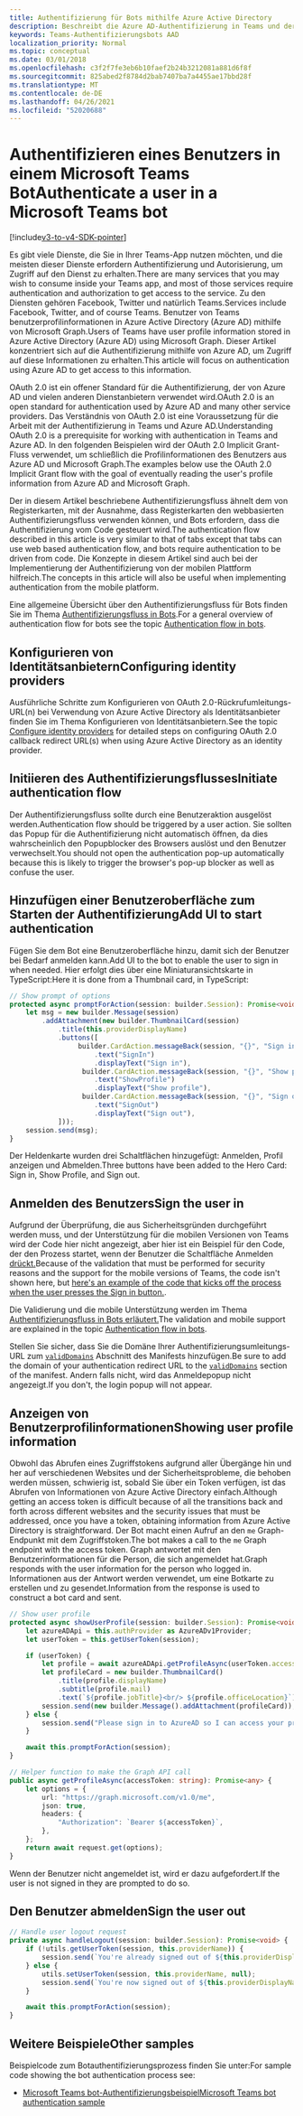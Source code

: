 ```yaml
---
title: Authentifizierung für Bots mithilfe Azure Active Directory
description: Beschreibt die Azure AD-Authentifizierung in Teams und deren Verwendung in Ihren Bots
keywords: Teams-Authentifizierungsbots AAD
localization_priority: Normal
ms.topic: conceptual
ms.date: 03/01/2018
ms.openlocfilehash: c3f2f7fe3eb6b10faef2b24b3212081a881d6f8f
ms.sourcegitcommit: 825abed2f8784d2bab7407ba7a4455ae17bbd28f
ms.translationtype: MT
ms.contentlocale: de-DE
ms.lasthandoff: 04/26/2021
ms.locfileid: "52020688"
---
```

# <a name="authenticate-a-user-in-a-microsoft-teams-bot"></a><span data-ttu-id="561fc-104">Authentifizieren eines Benutzers in einem Microsoft Teams Bot</span><span class="sxs-lookup"><span data-stu-id="561fc-104">Authenticate a user in a Microsoft Teams bot</span></span>

[!include[v3-to-v4-SDK-pointer](~/includes/v3-to-v4-pointer-bots.md)]

<span data-ttu-id="561fc-105">Es gibt viele Dienste, die Sie in Ihrer Teams-App nutzen möchten, und die meisten dieser Dienste erfordern Authentifizierung und Autorisierung, um Zugriff auf den Dienst zu erhalten.</span><span class="sxs-lookup"><span data-stu-id="561fc-105">There are many services that you may wish to consume inside your Teams app, and most of those services require authentication and authorization to get access to the service.</span></span> <span data-ttu-id="561fc-106">Zu den Diensten gehören Facebook, Twitter und natürlich Teams.</span><span class="sxs-lookup"><span data-stu-id="561fc-106">Services include Facebook, Twitter, and of course Teams.</span></span> <span data-ttu-id="561fc-107">Benutzer von Teams benutzerprofilinformationen in Azure Active Directory (Azure AD) mithilfe von Microsoft Graph.</span><span class="sxs-lookup"><span data-stu-id="561fc-107">Users of Teams have user profile information stored in Azure Active Directory (Azure AD) using Microsoft Graph.</span></span> <span data-ttu-id="561fc-108">Dieser Artikel konzentriert sich auf die Authentifizierung mithilfe von Azure AD, um Zugriff auf diese Informationen zu erhalten.</span><span class="sxs-lookup"><span data-stu-id="561fc-108">This article will focus on authentication using Azure AD to get access to this information.</span></span>

<span data-ttu-id="561fc-109">OAuth 2.0 ist ein offener Standard für die Authentifizierung, der von Azure AD und vielen anderen Dienstanbietern verwendet wird.</span><span class="sxs-lookup"><span data-stu-id="561fc-109">OAuth 2.0 is an open standard for authentication used by Azure AD and many other service providers.</span></span> <span data-ttu-id="561fc-110">Das Verständnis von OAuth 2.0 ist eine Voraussetzung für die Arbeit mit der Authentifizierung in Teams und Azure AD.</span><span class="sxs-lookup"><span data-stu-id="561fc-110">Understanding OAuth 2.0 is a prerequisite for working with authentication in Teams and Azure AD.</span></span> <span data-ttu-id="561fc-111">In den folgenden Beispielen wird der OAuth 2.0 Implicit Grant-Fluss verwendet, um schließlich die Profilinformationen des Benutzers aus Azure AD und Microsoft Graph.</span><span class="sxs-lookup"><span data-stu-id="561fc-111">The examples below use the OAuth 2.0 Implicit Grant flow with the goal of eventually reading the user's profile information from Azure AD and Microsoft Graph.</span></span>

<span data-ttu-id="561fc-112">Der in diesem Artikel beschriebene Authentifizierungsfluss ähnelt dem von Registerkarten, mit der Ausnahme, dass Registerkarten den webbasierten Authentifizierungsfluss verwenden können, und Bots erfordern, dass die Authentifizierung vom Code gesteuert wird.</span><span class="sxs-lookup"><span data-stu-id="561fc-112">The authentication flow described in this article is very similar to that of tabs except that tabs can use web based authentication flow, and bots require authentication to be driven from code.</span></span> <span data-ttu-id="561fc-113">Die Konzepte in diesem Artikel sind auch bei der Implementierung der Authentifizierung von der mobilen Plattform hilfreich.</span><span class="sxs-lookup"><span data-stu-id="561fc-113">The concepts in this article will also be useful when implementing authentication from the mobile platform.</span></span>

<span data-ttu-id="561fc-114">Eine allgemeine Übersicht über den Authentifizierungsfluss für Bots finden Sie im Thema [Authentifizierungsfluss in Bots](~/resources/bot-v3/bot-authentication/auth-flow-bot.md).</span><span class="sxs-lookup"><span data-stu-id="561fc-114">For a general overview of authentication flow for bots see the topic [Authentication flow in bots](~/resources/bot-v3/bot-authentication/auth-flow-bot.md).</span></span>

## <a name="configuring-identity-providers"></a><span data-ttu-id="561fc-115">Konfigurieren von Identitätsanbietern</span><span class="sxs-lookup"><span data-stu-id="561fc-115">Configuring identity providers</span></span>

<span data-ttu-id="561fc-116">Ausführliche Schritte [](~/concepts/authentication/configure-identity-provider.md) zum Konfigurieren von OAuth 2.0-Rückrufumleitungs-URL(n) bei Verwendung von Azure Active Directory als Identitätsanbieter finden Sie im Thema Konfigurieren von Identitätsanbietern.</span><span class="sxs-lookup"><span data-stu-id="561fc-116">See the topic [Configure identity providers](~/concepts/authentication/configure-identity-provider.md) for detailed steps on configuring OAuth 2.0 callback redirect URL(s) when using Azure Active Directory as an identity provider.</span></span>

## <a name="initiate-authentication-flow"></a><span data-ttu-id="561fc-117">Initiieren des Authentifizierungsflusses</span><span class="sxs-lookup"><span data-stu-id="561fc-117">Initiate authentication flow</span></span>

<span data-ttu-id="561fc-118">Der Authentifizierungsfluss sollte durch eine Benutzeraktion ausgelöst werden.</span><span class="sxs-lookup"><span data-stu-id="561fc-118">Authentication flow should be triggered by a user action.</span></span> <span data-ttu-id="561fc-119">Sie sollten das Popup für die Authentifizierung nicht automatisch öffnen, da dies wahrscheinlich den Popupblocker des Browsers auslöst und den Benutzer verwechselt.</span><span class="sxs-lookup"><span data-stu-id="561fc-119">You should not open the authentication pop-up automatically because this is likely to trigger the browser's pop-up blocker as well as confuse the user.</span></span>

## <a name="add-ui-to-start-authentication"></a><span data-ttu-id="561fc-120">Hinzufügen einer Benutzeroberfläche zum Starten der Authentifizierung</span><span class="sxs-lookup"><span data-stu-id="561fc-120">Add UI to start authentication</span></span>

<span data-ttu-id="561fc-121">Fügen Sie dem Bot eine Benutzeroberfläche hinzu, damit sich der Benutzer bei Bedarf anmelden kann.</span><span class="sxs-lookup"><span data-stu-id="561fc-121">Add UI to the bot to enable the user to sign in when needed.</span></span> <span data-ttu-id="561fc-122">Hier erfolgt dies über eine Miniaturansichtskarte in TypeScript:</span><span class="sxs-lookup"><span data-stu-id="561fc-122">Here it is done from a Thumbnail card, in TypeScript:</span></span>

```typescript
// Show prompt of options
protected async promptForAction(session: builder.Session): Promise<void> {
    let msg = new builder.Message(session)
        .addAttachment(new builder.ThumbnailCard(session)
            .title(this.providerDisplayName)
            .buttons([
                 builder.CardAction.messageBack(session, "{}", "Sign in")
                     .text("SignIn")
                     .displayText("Sign in"),
                  builder.CardAction.messageBack(session, "{}", "Show profile")
                     .text("ShowProfile")
                     .displayText("Show profile"),
                  builder.CardAction.messageBack(session, "{}", "Sign out")
                     .text("SignOut")
                     .displayText("Sign out"),
            ]));
    session.send(msg);
}
```

<span data-ttu-id="561fc-123">Der Heldenkarte wurden drei Schaltflächen hinzugefügt: Anmelden, Profil anzeigen und Abmelden.</span><span class="sxs-lookup"><span data-stu-id="561fc-123">Three buttons have been added to the Hero Card: Sign in, Show Profile, and Sign out.</span></span>

## <a name="sign-the-user-in"></a><span data-ttu-id="561fc-124">Anmelden des Benutzers</span><span class="sxs-lookup"><span data-stu-id="561fc-124">Sign the user in</span></span>

<span data-ttu-id="561fc-125">Aufgrund der Überprüfung, die aus Sicherheitsgründen durchgeführt werden muss, und der Unterstützung für die mobilen Versionen von Teams wird der Code hier nicht angezeigt, aber hier ist ein Beispiel für den Code, der den Prozess startet, wenn der Benutzer die Schaltfläche Anmelden [drückt.](https://github.com/OfficeDev/microsoft-teams-sample-auth-node/blob/e84020562d7c8b83f4a357a4a4d91298c5d2989d/src/dialogs/BaseIdentityDialog.ts#L154-L195)</span><span class="sxs-lookup"><span data-stu-id="561fc-125">Because of the validation that must be performed for security reasons and the support for the mobile versions of Teams, the code isn't shown here, but [here's an example of the code that kicks off the process when the user presses the Sign in button.](https://github.com/OfficeDev/microsoft-teams-sample-auth-node/blob/e84020562d7c8b83f4a357a4a4d91298c5d2989d/src/dialogs/BaseIdentityDialog.ts#L154-L195).</span></span>

<span data-ttu-id="561fc-126">Die Validierung und die mobile Unterstützung werden im Thema [Authentifizierungsfluss in Bots erläutert.](~/resources/bot-v3/bot-authentication/auth-flow-bot.md)</span><span class="sxs-lookup"><span data-stu-id="561fc-126">The validation and mobile support are explained in the topic [Authentication flow in bots](~/resources/bot-v3/bot-authentication/auth-flow-bot.md).</span></span>

<span data-ttu-id="561fc-127">Stellen Sie sicher, dass Sie die Domäne Ihrer Authentifizierungsumleitungs-URL zum [`validDomains`](~/resources/schema/manifest-schema.md#validdomains) Abschnitt des Manifests hinzufügen.</span><span class="sxs-lookup"><span data-stu-id="561fc-127">Be sure to add the domain of your authentication redirect URL to the [`validDomains`](~/resources/schema/manifest-schema.md#validdomains) section of the manifest.</span></span> <span data-ttu-id="561fc-128">Andern falls nicht, wird das Anmeldepopup nicht angezeigt.</span><span class="sxs-lookup"><span data-stu-id="561fc-128">If you don't, the login popup will not appear.</span></span>

## <a name="showing-user-profile-information"></a><span data-ttu-id="561fc-129">Anzeigen von Benutzerprofilinformationen</span><span class="sxs-lookup"><span data-stu-id="561fc-129">Showing user profile information</span></span>

<span data-ttu-id="561fc-130">Obwohl das Abrufen eines Zugriffstokens aufgrund aller Übergänge hin und her auf verschiedenen Websites und der Sicherheitsprobleme, die behoben werden müssen, schwierig ist, sobald Sie über ein Token verfügen, ist das Abrufen von Informationen von Azure Active Directory einfach.</span><span class="sxs-lookup"><span data-stu-id="561fc-130">Although getting an access token is difficult because of all the transitions back and forth across different websites and the security issues that must be addressed, once you have a token, obtaining information from Azure Active Directory is straightforward.</span></span> <span data-ttu-id="561fc-131">Der Bot macht einen Aufruf an den `me` Graph-Endpunkt mit dem Zugriffstoken.</span><span class="sxs-lookup"><span data-stu-id="561fc-131">The bot makes a call to the `me` Graph endpoint with the access token.</span></span> <span data-ttu-id="561fc-132">Graph antwortet mit den Benutzerinformationen für die Person, die sich angemeldet hat.</span><span class="sxs-lookup"><span data-stu-id="561fc-132">Graph responds with the user information for the person who logged in.</span></span> <span data-ttu-id="561fc-133">Informationen aus der Antwort werden verwendet, um eine Botkarte zu erstellen und zu gesendet.</span><span class="sxs-lookup"><span data-stu-id="561fc-133">Information from the response is used to construct a bot card and sent.</span></span>

```typescript
// Show user profile
protected async showUserProfile(session: builder.Session): Promise<void> {
    let azureADApi = this.authProvider as AzureADv1Provider;
    let userToken = this.getUserToken(session);

    if (userToken) {
        let profile = await azureADApi.getProfileAsync(userToken.accessToken);
        let profileCard = new builder.ThumbnailCard()
            .title(profile.displayName)
            .subtitle(profile.mail)
            .text(`${profile.jobTitle}<br/> ${profile.officeLocation}`);
        session.send(new builder.Message().addAttachment(profileCard));
    } else {
        session.send("Please sign in to AzureAD so I can access your profile.");
    }

    await this.promptForAction(session);
}

// Helper function to make the Graph API call
public async getProfileAsync(accessToken: string): Promise<any> {
    let options = {
        url: "https://graph.microsoft.com/v1.0/me",
        json: true,
        headers: {
            "Authorization": `Bearer ${accessToken}`,
        },
    };
    return await request.get(options);
}
```

<span data-ttu-id="561fc-134">Wenn der Benutzer nicht angemeldet ist, wird er dazu aufgefordert.</span><span class="sxs-lookup"><span data-stu-id="561fc-134">If the user is not signed in they are prompted to do so.</span></span>

## <a name="sign-the-user-out"></a><span data-ttu-id="561fc-135">Den Benutzer abmelden</span><span class="sxs-lookup"><span data-stu-id="561fc-135">Sign the user out</span></span>

```typescript
// Handle user logout request
private async handleLogout(session: builder.Session): Promise<void> {
    if (!utils.getUserToken(session, this.providerName)) {
        session.send(`You're already signed out of ${this.providerDisplayName}.`);
    } else {
        utils.setUserToken(session, this.providerName, null);
        session.send(`You're now signed out of ${this.providerDisplayName}.`);
    }

    await this.promptForAction(session);
}
```

## <a name="other-samples"></a><span data-ttu-id="561fc-136">Weitere Beispiele</span><span class="sxs-lookup"><span data-stu-id="561fc-136">Other samples</span></span>

<span data-ttu-id="561fc-137">Beispielcode zum Botauthentifizierungsprozess finden Sie unter:</span><span class="sxs-lookup"><span data-stu-id="561fc-137">For sample code showing the bot authentication process see:</span></span>

* [<span data-ttu-id="561fc-138">Microsoft Teams bot-Authentifizierungsbeispiel</span><span class="sxs-lookup"><span data-stu-id="561fc-138">Microsoft Teams bot authentication sample</span></span>](https://github.com/OfficeDev/microsoft-teams-sample-auth-node)
